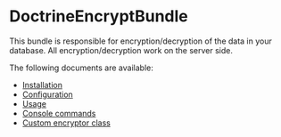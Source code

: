 # DoctrineEncryptBundle

This bundle is responsible for encryption/decryption of the data in your database.
All encryption/decryption work on the server side.

The following documents are available:

* [Installation](https://github.com/DoctrineEncryptBundle/DoctrineEncryptBundle/blob/master/src/Resources/doc/installation.md)
* [Configuration](https://github.com/DoctrineEncryptBundle/DoctrineEncryptBundle/blob/master/src/Resources/doc/configuration.md)
* [Usage](https://github.com/DoctrineEncryptBundle/DoctrineEncryptBundle/blob/master/src/Resources/doc/usage.md)
* [Console commands](https://github.com/DoctrineEncryptBundle/DoctrineEncryptBundle/blob/master/src/Resources/doc/commands.md)
* [Custom encryptor class](https://github.com/DoctrineEncryptBundle/DoctrineEncryptBundle/blob/master/src/Resources/doc/custom_encryptor.md)
